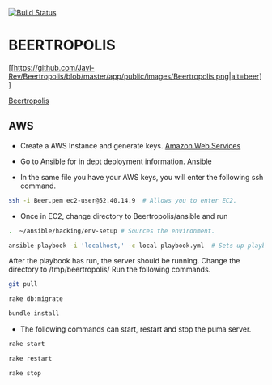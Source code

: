 [![Build Status](https://secure.travis-ci.org/Javi-Rev/Beertropolis.png?branch=master)](http://travis-ci.org/Javi-Rev/Beertropolis)

# BEERTROPOLIS

[[https://github.com/Javi-Rev/Beertropolis/blob/master/app/public/images/Beertropolis.png|alt=beer]]

[Beertropolis](http://beertropolis.com)


## AWS

* Create a AWS Instance and generate keys. [Amazon Web Services](http://aws.amazon.com)

* Go to Ansible for in dept deployment information. [Ansible](https://www.ansible.com/)

* In the same file you have your AWS keys, you will enter the following ssh command.

```sh
ssh -i Beer.pem ec2-user@52.40.14.9  # Allows you to enter EC2.
```
* Once in EC2, change directory to Beertropolis/ansible and run

```sh
.  ~/ansible/hacking/env-setup # Sources the environment.

ansible-playbook -i 'localhost,' -c local playbook.yml  # Sets up playbook file and starts server.
```

After the playbook has run, the server should be running. Change the directory to /tmp/beertropolis/
Run the following commands.

```sh
git pull

rake db:migrate

bundle install
```

* The following commands can start, restart and stop the puma server.

```sh
rake start

rake restart

rake stop
```
